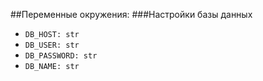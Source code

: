 ##Переменные окружения:
###Настройки базы данных
- `DB_HOST: str`
- `DB_USER: str`
- `DB_PASSWORD: str`
- `DB_NAME: str`
